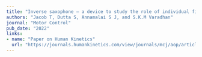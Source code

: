 ```yaml
---
title: "Inverse saxophone – a device to study the role of individual finger perturbations on grasp stability"
authors: "Jacob T, Dutta S, Annamalai S J, and S.K.M Varadhan"
journal: "Motor Control"
pub_date: "2022"
links:
- name: "Paper on Human Kinetics"
  url: "https://journals.humankinetics.com/view/journals/mcj/aop/article-10.1123-mc.2022-0098/article-10.1123-mc.2022-0098.xml"
---
```


